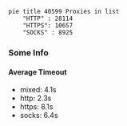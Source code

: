 
```mermaid
pie title 40599 Proxies in list
    "HTTP" : 28114
    "HTTPS": 10657
    "SOCKS" : 8925
```

### Some Info
#### Average Timeout

- mixed: 4.1s
- http: 2.3s
- https: 8.1s
- socks: 6.4s